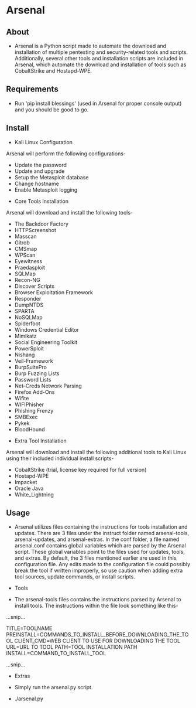 # Arsenal

## About

* Arsenal is a Python script made to automate the download and installation of
  multiple pentesting and security-related tools and scripts. Additionally,
  several other tools and installation scripts are included in Arsenal,
  which automate the download and installation of tools such as CobaltStrike and Hostapd-WPE.
  
## Requirements

* Run 'pip install blessings' (used in Arsenal for proper console output) and you should be good to go.

## Install

* Kali Linux Configuration

Arsenal will perform the following configurations-

  - Update the password
  - Update and upgrade
  - Setup the Metasploit database
  - Change hostname
  - Enable Metasploit logging

* Core Tools Installation

Arsenal will download and install the following tools-

  - The Backdoor Factory
  - HTTPScreenshot
  - Masscan
  - Gitrob
  - CMSmap
  - WPScan
  - Eyewitness
  - Praedasploit
  - SQLMap
  - Recon-NG
  - Discover Scripts
  - Browser Exploitation Framework
  - Responder
  - DumpNTDS
  - SPARTA
  - NoSQLMap
  - Spiderfoot
  - Windows Credential Editor
  - Mimikatz
  - Social Engineering Toolkit
  - PowerSploit
  - Nishang
  - Veil-Framework
  - BurpSuitePro
  - Burp Fuzzing Lists
  - Password Lists
  - Net-Creds Network Parsing
  - Firefox Add-Ons
  - Wifite
  - WIFIPhisher
  - Phishing Frenzy
  - SMBExec
  - Pykek
  - BloodHound

* Extra Tool Installation

Arsenal will download and install the following additional tools to Kali Linux
using their included individual install scripts-

  - CobaltStrike (trial, license key required for full version)
  - Hostapd-WPE
  - Impacket
  - Oracle Java
  - White_Lightning

## Usage

* Arsenal utilizes files containing the instructions for tools installation and updates.
  There are 3 files under the instruct folder named arsenal-tools, arsenal-updates, and arsenal-extras.
  In the conf folder, a file named arsenal.conf contains global variables which are parsed by the Arsenal script.
  These global variables point to the files used for updates, tools, and extras. By default, the 3 files mentioned earlier
  are used in this configuration file. Any edits made to the configuration file could possibly break the tool if written improperly,
  so use caution when adding extra tool sources, update commands, or install scripts.

* Tools

* The arsenal-tools files contains the instructions parsed by Arsenal to install tools.
  The instructions within the file look something like this-

...snip...

TITLE=TOOLNAME
PREINSTALL=COMMANDS_TO_INSTALL_BEFORE_DOWNLOADING_THE_TOOL
CLIENT_CMD=WEB CLIENT TO USE FOR DOWNLOADING THE TOOL
URL=URL TO TOOL
PATH=TOOL INSTALLATION PATH
INSTALL=COMMAND_TO_INSTALL_TOOL

...snip...


* Extras

*  Simply run the arsenal.py script.

  - ./arsenal.py

